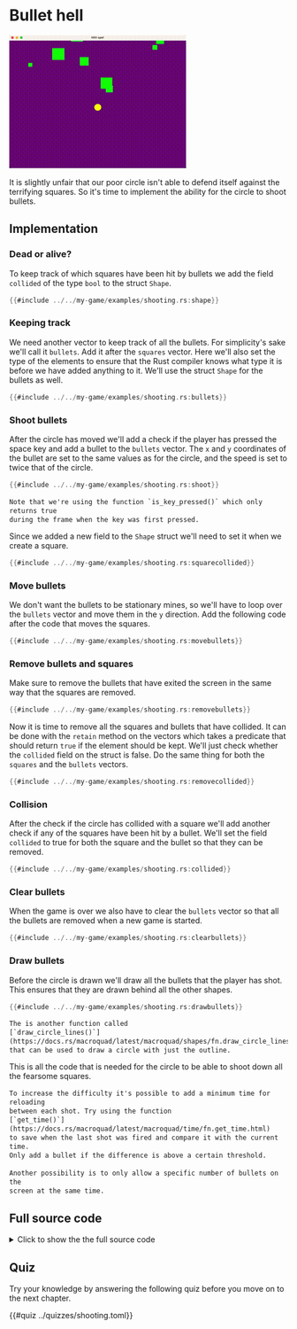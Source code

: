 # Bullet hell

![Screenshot](images/shooting.gif#center)

It is slightly unfair that our poor circle isn't able to defend itself against
the terrifying squares. So it's time to implement the ability for the circle to
shoot bullets.

## Implementation

### Dead or alive?

To keep track of which squares have been hit by bullets we add the field
`collided` of the type `bool` to the struct `Shape`.

```rust [hl,6]
{{#include ../../my-game/examples/shooting.rs:shape}}
```

### Keeping track

We need another vector to keep track of all the bullets. For simplicity's sake
we'll call it `bullets`. Add it after the `squares` vector. Here we'll also
set the type of the elements to ensure that the Rust compiler knows what type
it is before we have added anything to it. We'll use the struct `Shape` for
the bullets as well.

```rust
{{#include ../../my-game/examples/shooting.rs:bullets}}
```

### Shoot bullets

After the circle has moved we'll add a check if the player has pressed the
space key and add a bullet to the `bullets` vector. The `x` and `y`
coordinates of the bullet are set to the same values as for the circle, and
the speed is set to twice that of the circle.

```rust
{{#include ../../my-game/examples/shooting.rs:shoot}}
```

```admonish note title="Please note!"
Note that we're using the function `is_key_pressed()` which only returns true
during the frame when the key was first pressed.
```

Since we added a new field to the `Shape` struct we'll need to set it when we
create a square.

```rust [hl,6]
{{#include ../../my-game/examples/shooting.rs:squarecollided}}
```

### Move bullets

We don't want the bullets to be stationary mines, so we'll have to loop over
the `bullets` vector and move them in the `y` direction. Add the following
code after the code that moves the squares.

```rust [hl,4-6]
{{#include ../../my-game/examples/shooting.rs:movebullets}}
```

### Remove bullets and squares

Make sure to remove the bullets that have exited the screen in the same way
that the squares are removed.

```rust
{{#include ../../my-game/examples/shooting.rs:removebullets}}
```

Now it is time to remove all the squares and bullets that have collided. It
can be done with the `retain` method on the vectors which takes a predicate
that should return `true` if the element should be kept. We'll just check
whether the `collided` field on the struct is false. Do the same thing for
both the `squares` and the `bullets` vectors.

```rust
{{#include ../../my-game/examples/shooting.rs:removecollided}}
```

### Collision

After the check if the circle has collided with a square we'll add another
check if any of the squares have been hit by a bullet. We'll set the field
`collided` to true for both the square and the bullet so that they can be
removed.

```rust
{{#include ../../my-game/examples/shooting.rs:collided}}
```

### Clear bullets

When the game is over we also have to clear the `bullets` vector so that all
the bullets are removed when a new game is started.

```rust [hl,3]
{{#include ../../my-game/examples/shooting.rs:clearbullets}}
```

### Draw bullets

Before the circle is drawn we'll draw all the bullets that the player has
shot. This ensures that they are drawn behind all the other shapes.

```rust
{{#include ../../my-game/examples/shooting.rs:drawbullets}}
```

```admonish info title="More information"
The is another function called
[`draw_circle_lines()`](https://docs.rs/macroquad/latest/macroquad/shapes/fn.draw_circle_lines.html)
that can be used to draw a circle with just the outline.
```

This is all the code that is needed for the circle to be able to shoot down
all the fearsome squares.

```admonish tip title="Challenge" class="challenge"
To increase the difficulty it's possible to add a minimum time for reloading
between each shot. Try using the function
[`get_time()`](https://docs.rs/macroquad/latest/macroquad/time/fn.get_time.html)
to save when the last shot was fired and compare it with the current time.
Only add a bullet if the difference is above a certain threshold.

Another possibility is to only allow a specific number of bullets on the
screen at the same time.
```

<div class="noprint">

## Full source code

<details>
  <summary>Click to show the the full source code</summary>

```rust
{{#include ../../my-game/examples/shooting.rs:all}}
```
</details>
</div>

<div class="noprint">

## Quiz

Try your knowledge by answering the following quiz before you move on to the
next chapter.

{{#quiz ../quizzes/shooting.toml}}

</div>
